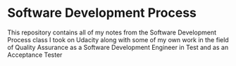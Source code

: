 # Software Development Process
This repository contains all of my notes from the Software Development Process class I took on Udacity  along with some of my own work in the field of Quality Assurance as a Software Development Engineer in Test and as an Acceptance Tester